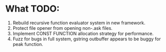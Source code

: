 # What TODO:

1. Rebuild recursive function evaluator system in new framework.
2. Protect file opener from opening non-.ask files.
3. Implement CONST FUNCTION allocation strategy for performance.
4. Fuzz for bugs in full system, gstring outbuffer appears to be buggy for peak function.
